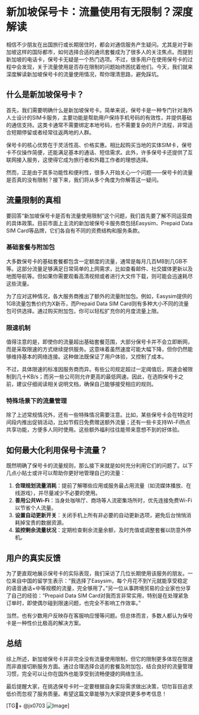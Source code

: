 # 新加坡保号卡：流量使用有无限制？深度解读

相信不少朋友在出国旅行或长期居住时，都会对通信服务产生疑问。尤其是对于新加坡这样的国际都市，如何选择合适的通讯套餐成为了很多人的关注焦点。而提到新加坡的电话卡，保号卡无疑是一个热门选项。不过，很多用户在使用保号卡的过程中会发现，关于流量使用是否存在限制的问题始终困扰着他们。今天，我们就来深度解读新加坡保号卡的流量使用情况，帮你理清思路，避免踩坑。

## 什么是新加坡保号卡？

首先，我们需要明确什么是新加坡保号卡。简单来说，保号卡是一种专门针对海外人士设计的SIM卡服务，主要功能是帮助用户保持手机号码的有效性，并提供基础的通信支持。这类卡通常不需要绑定本地号码，也不需要复杂的开户流程，非常适合短期停留或者经常往返两地的人群。

保号卡的核心优势在于灵活性高、价格实惠。相比起购买当地的实体SIM卡，保号卡不仅操作简便，还能满足基本的通话、短信需求。此外，许多保号卡还提供了互联网接入服务，这使得它成为旅行者和外籍工作者的理想选择。

然而，正是由于其多功能性和便利性，很多人开始关心一个问题——保号卡的流量是否真的没有限制？接下来，我们将从多个角度为你解答这一疑问。

## 流量限制的真相

要回答“新加坡保号卡是否有流量使用限制”这个问题，我们首先要了解不同运营商的具体政策。目前市面上主流的新加坡保号卡服务商包括Easysim、Prepaid Data SIM Card等品牌，它们各自有不同的资费结构和服务条款。

### 基础套餐与附加包

大多数保号卡的基础套餐都包含一定额度的流量，通常是每月几百MB到几GB不等。这部分流量足够满足日常简单的上网需求，比如查看邮件、社交媒体更新以及地图导航等。但如果你需要观看高清视频或者进行大文件下载，则可能会迅速耗尽这些流量。

为了应对这种情况，各大服务商推出了额外的流量附加包。例如，Easysim提供的1GB流量包售价约为X新币，而Prepaid Data SIM Card则有多种大小不同的流量包可供选择。通过购买附加包，你可以轻松扩充你的月度流量上限。

### 限速机制

值得注意的是，即使你的流量超出基础套餐范围，大部分保号卡并不会立即断网，而是采取限速的方式继续提供服务。这意味着虽然速度可能大幅下降，但你仍然能够维持基本的网络连接。这种做法既保证了用户体验，又控制了成本。

不过，具体限速的标准因服务商而异。有些公司规定超过一定阈值后，网速会被限制到几十KB/s；而另一些公司则允许更高的最低网速。因此，在选购保号卡之前，建议仔细阅读相关说明文档，确保自己能够接受相应的规则。

### 特殊场景下的流量管理

除了上述常规情况外，还有一些特殊情况需要注意。比如，某些保号卡会在特定时间段内推出促销活动，比如节假日免费赠送额外流量；还有一些卡支持Wi-Fi热点共享功能，方便多人同时使用。这些额外福利往往能带来意想不到的好体验。

## 如何最大化利用保号卡流量？

既然明确了保号卡的流量规则，那么接下来就是如何充分利用它们的问题了。以下几点小贴士或许可以帮助你更好地管理自己的流量：

1. **合理规划流量消耗**：提前了解哪些应用或服务最占用流量（如流媒体播放、在线游戏），并尽量减少不必要的使用。
2. **善用公共Wi-Fi**：当身处咖啡厅、商场等人流密集场所时，优先连接免费Wi-Fi以节省个人流量。
3. **设置自动更新开关**：关闭手机上所有非必要的自动更新选项，避免后台悄悄消耗掉宝贵的数据资源。
4. **监控剩余流量状况**：定期检查剩余流量余额，及时充值或调整套餐以防意外停机。

## 用户的真实反馈

为了更直观地展示保号卡的实际表现，我们采访了几位长期使用该服务的朋友。一位来自中国的留学生表示：“我选择了Easysim，每个月花不到Y元就能享受稳定的语音通话+中等规模的流量，完全够用了。”另一位从事跨境贸易的企业家也分享了自己的经验：“Prepaid Data SIM Card对我而言非常实用，特别是在处理紧急订单时，即使偶尔碰到限速问题，也完全不影响工作效率。”

当然，也有少数用户反映存在客服响应慢等问题。但总体而言，多数人都认为保号卡是一种性价比极高的解决方案。

## 总结

综上所述，新加坡保号卡并非完全没有流量使用限制，但它的限制更多体现在限速而非直接切断服务方面。通过合理选择合适的套餐及附加包，结合良好的流量管理习惯，完全可以让你在国外也能享受到流畅便捷的网络生活。

最后提醒大家，在挑选保号卡时一定要根据自身实际需求做出决策，切勿盲目追求低价而忽视了服务质量。希望这篇文章能够为大家提供更多参考信息！

[TG💪+ @jx0703 ![Image](https://github.com/user-attachments/assets/dbca1d08-cadb-493c-b0ec-ad6f7a83f270)]